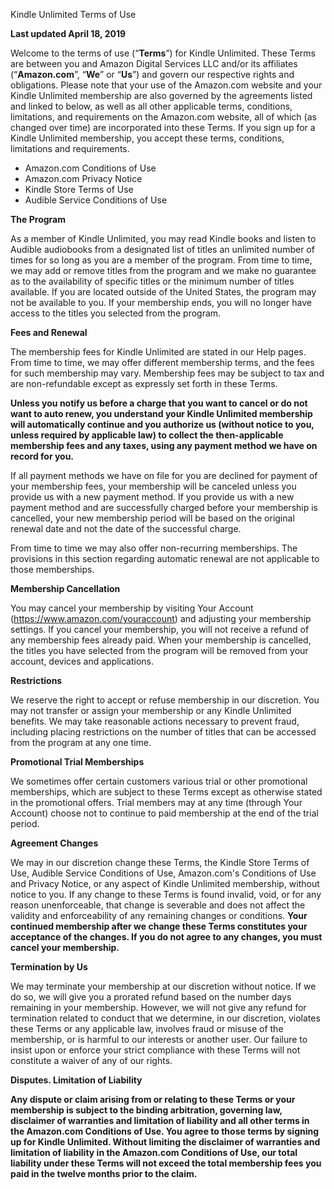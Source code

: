 Kindle Unlimited Terms of Use

**Last updated April 18, 2019**

Welcome to the terms of use (“**Terms**”) for Kindle Unlimited. These Terms are between you and Amazon Digital Services LLC and/or its affiliates (“**Amazon.com**”, “**We**” or “**Us**”) and govern our respective rights and obligations. Please note that your use of the Amazon.com website and your Kindle Unlimited membership are also governed by the agreements listed and linked to below, as well as all other applicable terms, conditions, limitations, and requirements on the Amazon.com website, all of which (as changed over time) are incorporated into these Terms. If you sign up for a Kindle Unlimited membership, you accept these terms, conditions, limitations and requirements.

*   Amazon.com Conditions of Use
*   Amazon.com Privacy Notice
*   Kindle Store Terms of Use
*   Audible Service Conditions of Use

**The Program**

As a member of Kindle Unlimited, you may read Kindle books and listen to Audible audiobooks from a designated list of titles an unlimited number of times for so long as you are a member of the program. From time to time, we may add or remove titles from the program and we make no guarantee as to the availability of specific titles or the minimum number of titles available. If you are located outside of the United States, the program may not be available to you. If your membership ends, you will no longer have access to the titles you selected from the program.

**Fees and Renewal**

The membership fees for Kindle Unlimited are stated in our Help pages. From time to time, we may offer different membership terms, and the fees for such membership may vary. Membership fees may be subject to tax and are non-refundable except as expressly set forth in these Terms.

**Unless you notify us before a charge that you want to cancel or do not want to auto renew, you understand your Kindle Unlimited membership will automatically continue and you authorize us (without notice to you, unless required by applicable law) to collect the then-applicable membership fees and any taxes, using any payment method we have on record for you.**

If all payment methods we have on file for you are declined for payment of your membership fees, your membership will be canceled unless you provide us with a new payment method. If you provide us with a new payment method and are successfully charged before your membership is cancelled, your new membership period will be based on the original renewal date and not the date of the successful charge.

From time to time we may also offer non-recurring memberships. The provisions in this section regarding automatic renewal are not applicable to those memberships.

**Membership Cancellation**

You may cancel your membership by visiting Your Account (https://www.amazon.com/youraccount) and adjusting your membership settings. If you cancel your membership, you will not receive a refund of any membership fees already paid. When your membership is cancelled, the titles you have selected from the program will be removed from your account, devices and applications.

**Restrictions**

We reserve the right to accept or refuse membership in our discretion. You may not transfer or assign your membership or any Kindle Unlimited benefits. We may take reasonable actions necessary to prevent fraud, including placing restrictions on the number of titles that can be accessed from the program at any one time.

**Promotional Trial Memberships**

We sometimes offer certain customers various trial or other promotional memberships, which are subject to these Terms except as otherwise stated in the promotional offers. Trial members may at any time (through Your Account) choose not to continue to paid membership at the end of the trial period.

**Agreement Changes**

We may in our discretion change these Terms, the Kindle Store Terms of Use, Audible Service Conditions of Use, Amazon.com's Conditions of Use and Privacy Notice, or any aspect of Kindle Unlimited membership, without notice to you. If any change to these Terms is found invalid, void, or for any reason unenforceable, that change is severable and does not affect the validity and enforceability of any remaining changes or conditions. **Your continued membership after we change these Terms constitutes your acceptance of the changes. If you do not agree to any changes, you must cancel your membership.**

**Termination by Us**

We may terminate your membership at our discretion without notice. If we do so, we will give you a prorated refund based on the number days remaining in your membership. However, we will not give any refund for termination related to conduct that we determine, in our discretion, violates these Terms or any applicable law, involves fraud or misuse of the membership, or is harmful to our interests or another user. Our failure to insist upon or enforce your strict compliance with these Terms will not constitute a waiver of any of our rights.

**Disputes. Limitation of Liability**

**Any dispute or claim arising from or relating to these Terms or your membership is subject to the binding arbitration, governing law, disclaimer of warranties and limitation of liability and all other terms in the Amazon.com Conditions of Use. You agree to those terms by signing up for Kindle Unlimited. Without limiting the disclaimer of warranties and limitation of liability in the Amazon.com Conditions of Use, our total liability under these Terms will not exceed the total membership fees you paid in the twelve months prior to the claim.**
